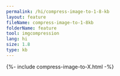 ```yaml
---
permalink: /hi/compress-image-to-1-8-kb
layout: feature
fileName: compress-image-to-1-8kb
folderName: feature
tool: imgcompression
lang: hi
size: 1.8
type: kb
---
```


{%- include compress-image-to-X.html -%}
